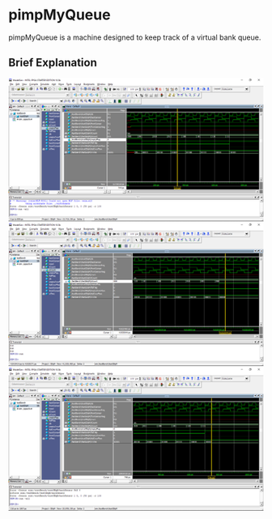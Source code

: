 # pimpMyQueue
pimpMyQueue is a machine designed to keep track of a virtual bank queue.

## Brief Explanation











![alt_text](https://github.com/OsamaAdam98/pimpMyQueue/blob/master/flagsFunctioningProperly.PNG)
![alt_text](https://github.com/OsamaAdam98/pimpMyQueue/blob/master/negativeOverFlowCondition.PNG)
![alt_text](https://github.com/OsamaAdam98/pimpMyQueue/blob/master/positiveOverFlowCondition.PNG)
